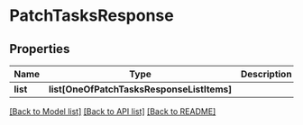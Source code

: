 # PatchTasksResponse

## Properties
Name | Type | Description | Notes
------------ | ------------- | ------------- | -------------
**list** | **list[OneOfPatchTasksResponseListItems]** |  | [optional] 

[[Back to Model list]](../README.md#documentation-for-models) [[Back to API list]](../README.md#documentation-for-api-endpoints) [[Back to README]](../README.md)

